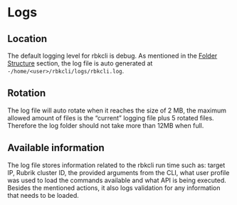 # Logs

## Location
The default logging level for rbkcli is debug. As mentioned in the [Folder Structure](folder_structure.md) section, the log file is auto generated at ```-/home/<user>/rbkcli/logs/rbkcli.log```.

## Rotation
The log file will auto rotate when it reaches the size of 2 MB, the maximum allowed amount of files is the “current” logging file plus 5 rotated files. Therefore the log folder should not take more than 12MB when full.

## Available information
The log file stores information related to the rbkcli run time such as: target IP, Rubrik cluster ID, the provided arguments from the CLI, what user profile was used to load the commands available and what API is being executed. Besides the mentioned actions, it also logs validation for any information that needs to be loaded.
